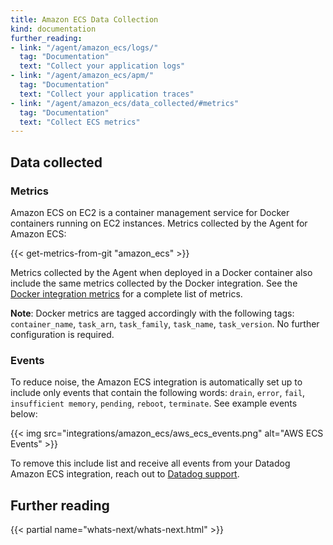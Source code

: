 ```yaml
---
title: Amazon ECS Data Collection
kind: documentation
further_reading:
- link: "/agent/amazon_ecs/logs/"
  tag: "Documentation"
  text: "Collect your application logs"
- link: "/agent/amazon_ecs/apm/"
  tag: "Documentation"
  text: "Collect your application traces"
- link: "/agent/amazon_ecs/data_collected/#metrics"
  tag: "Documentation"
  text: "Collect ECS metrics"
---
```


## Data collected

### Metrics

Amazon ECS on EC2 is a container management service for Docker containers running on EC2 instances. Metrics collected by the Agent for Amazon ECS:

{{< get-metrics-from-git "amazon_ecs" >}}

Metrics collected by the Agent when deployed in a Docker container also include the same metrics collected by the Docker integration. See the [Docker integration metrics][1] for a complete list of metrics.

**Note**: Docker metrics are tagged accordingly with the following tags: `container_name`, `task_arn`, `task_family`, `task_name`, `task_version`. No further configuration is required.

### Events

To reduce noise, the Amazon ECS integration is automatically set up to include only events that contain the following words: `drain`, `error`, `fail`, `insufficient memory`, `pending`, `reboot`, `terminate`. See example events below:

{{< img src="integrations/amazon_ecs/aws_ecs_events.png" alt="AWS ECS Events" >}}

To remove this include list and receive all events from your Datadog Amazon ECS integration, reach out to [Datadog support][2].

## Further reading

{{< partial name="whats-next/whats-next.html" >}}

[1]: https://docs.datadoghq.com/agent/docker/data_collected/#metrics
[2]: https://docs.datadoghq.com/help/
